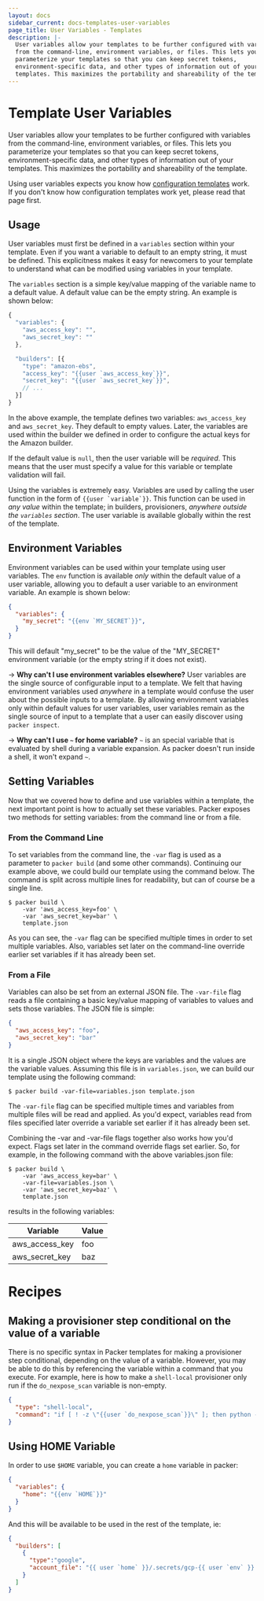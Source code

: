 ```yaml
---
layout: docs
sidebar_current: docs-templates-user-variables
page_title: User Variables - Templates
description: |-
  User variables allow your templates to be further configured with variables
  from the command-line, environment variables, or files. This lets you
  parameterize your templates so that you can keep secret tokens,
  environment-specific data, and other types of information out of your
  templates. This maximizes the portability and shareability of the template.
---
```


# Template User Variables

User variables allow your templates to be further configured with variables from
the command-line, environment variables, or files. This lets you parameterize
your templates so that you can keep secret tokens, environment-specific data,
and other types of information out of your templates. This maximizes the
portability and shareability of the template.

Using user variables expects you know how [configuration
templates](/docs/templates/engine.html) work. If you don't know
how configuration templates work yet, please read that page first.

## Usage

User variables must first be defined in a `variables` section within your
template. Even if you want a variable to default to an empty string, it must be
defined. This explicitness makes it easy for newcomers to your template to
understand what can be modified using variables in your template.

The `variables` section is a simple key/value mapping of the variable name to a
default value. A default value can be the empty string. An example is shown
below:

```javascript
{
  "variables": {
    "aws_access_key": "",
    "aws_secret_key": ""
  },

  "builders": [{
    "type": "amazon-ebs",
    "access_key": "{{user `aws_access_key`}}",
    "secret_key": "{{user `aws_secret_key`}}",
    // ...
  }]
}
```

In the above example, the template defines two variables: `aws_access_key` and
`aws_secret_key`. They default to empty values. Later, the variables are used
within the builder we defined in order to configure the actual keys for the
Amazon builder.

If the default value is `null`, then the user variable will be *required*. This
means that the user must specify a value for this variable or template
validation will fail.

Using the variables is extremely easy. Variables are used by calling the user
function in the form of <code>{{user \`variable\`}}</code>. This function can be
used in *any value* within the template; in builders, provisioners, *anywhere
outside the `variables` section*.   The user variable is available globally
within the rest of the template.

## Environment Variables

Environment variables can be used within your template using user variables.
The `env` function is available *only* within the default value of a user
variable, allowing you to default a user variable to an environment variable.
An example is shown below:

```json
{
  "variables": {
    "my_secret": "{{env `MY_SECRET`}}",
  }
}
```

This will default "my\_secret" to be the value of the "MY\_SECRET" environment
variable (or the empty string if it does not exist).

-> **Why can't I use environment variables elsewhere?** User variables are
the single source of configurable input to a template. We felt that having
environment variables used *anywhere* in a template would confuse the user
about the possible inputs to a template. By allowing environment variables
only within default values for user variables, user variables remain as the
single source of input to a template that a user can easily discover using
`packer inspect`.

-> **Why can't I use `~` for home variable?** `~` is an special variable
that is evaluated by shell during a variable expansion. As packer doesn't run
inside a shell, it won't expand `~`.

## Setting Variables

Now that we covered how to define and use variables within a template, the next
important point is how to actually set these variables. Packer exposes two
methods for setting variables: from the command line or from a file.

### From the Command Line

To set variables from the command line, the `-var` flag is used as a parameter
to `packer build` (and some other commands). Continuing our example above, we
could build our template using the command below. The command is split across
multiple lines for readability, but can of course be a single line.

```text
$ packer build \
    -var 'aws_access_key=foo' \
    -var 'aws_secret_key=bar' \
    template.json
```

As you can see, the `-var` flag can be specified multiple times in order to set
multiple variables. Also, variables set later on the command-line override
earlier set variables if it has already been set.

### From a File

Variables can also be set from an external JSON file. The `-var-file` flag reads
a file containing a basic key/value mapping of variables to values and sets
those variables. The JSON file is simple:

```json
{
  "aws_access_key": "foo",
  "aws_secret_key": "bar"
}
```

It is a single JSON object where the keys are variables and the values are the
variable values. Assuming this file is in `variables.json`, we can build our
template using the following command:

```text
$ packer build -var-file=variables.json template.json
```

The `-var-file` flag can be specified multiple times and variables from multiple
files will be read and applied. As you'd expect, variables read from files
specified later override a variable set earlier if it has already been set.

Combining the -var and -var-file flags together also works how you'd
expect. Flags set later in the command override flags set earlier. So, for
example, in the following command with the above variables.json file:

```text
$ packer build \
    -var 'aws_access_key=bar' \
    -var-file=variables.json \
    -var 'aws_secret_key=baz' \
    template.json
```

results in the following variables:

| Variable | Value     |
| -------- | --------- |
| aws_access_key | foo |
| aws_secret_key | baz |

# Recipes

## Making a provisioner step conditional on the value of a variable

There is no specific syntax in Packer templates for making a provisioner
step conditional, depending on the value of a variable. However, you may
be able to do this by referencing the variable within a command that
you execute. For example, here is how to make a `shell-local`
provisioner only run if the `do_nexpose_scan` variable is non-empty.

```json
{
  "type": "shell-local",
  "command": "if [ ! -z \"{{user `do_nexpose_scan`}}\" ]; then python -u trigger_nexpose_scan.py; fi"
}
```

## Using HOME Variable

In order to use `$HOME` variable, you can create a `home` variable in packer:

```json
{
  "variables": {
    "home": "{{env `HOME`}}"
  }
}
```

And this will be available to be used in the rest of the template, ie:

```json
{
  "builders": [
    {
      "type":"google",
      "account_file": "{{ user `home` }}/.secrets/gcp-{{ user `env` }}.json"
    }
  ]
}
```
